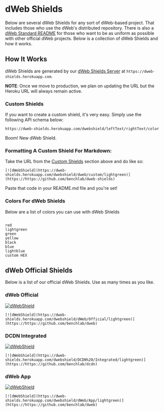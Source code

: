 # dWeb Shields
Below are several dWeb Shields for any sort of dWeb-based project. That includes those who use the dWeb's distributed repository. There is also a [dWeb Standard README](https://github.com/benchlab/dweb-standard-readme) for those who want to be as uniform as possible with other official dWeb projects. Below is a collection of dWeb Shields and how it works.

## How It Works
dWeb Shields are generated by our [dWeb Shields Server](https://github.com/benchlab/dweb-shields-server) at `https://dweb-shields.herokuapp.com`. 

**NOTE**: Once we move to production, we plan on updating the URL but the Heroku URL will always remain active. 

### Custom Shields
If you want to create a custom shield, it's very easy. Simply use the following API schema below:

```
https://dweb-shields.herokuapp.com/dwebshield/leftText/rightText/color
```

Boom! New dWeb Shield. 

### Formatting A Custom Shield For Markdown:
Take the URL from the [Custom Shields](#custom-shields) section above and do like so:

```
[![dWebShield](https://dweb-shields.herokuapp.com/dwebshield/dweb/custom/lightgreen)](https://https://github.com/benchlab/dweb-shields)
```

Paste that code in your README.md file and you're set! 

### Colors For dWeb Shields
Below are a list of colors you can use with dWeb Shields

```

red
lightgreen
green
yellow
black
blue
lightblue
custom HEX
```

## dWeb Official Shields
Below is a list of our official dWeb Shields. Use as many times as you like. 

### dWeb Official
[![dWebShield](https://dweb-shields.herokuapp.com/dwebshield/dWeb/Official/lightgreen)](https://https://github.com/benchlab/dweb)

```
[![dWebShield](https://dweb-shields.herokuapp.com/dwebshield/dWeb/Official/lightgreen)](https://https://github.com/benchlab/dweb)
```

### DCDN Integrated
[![dWebShield](https://dweb-shields.herokuapp.com/dwebshield/DCDN%20/Integrated/lightgreen)](https://https://github.com/benchlab/dcdn)

```
[![dWebShield](https://dweb-shields.herokuapp.com/dwebshield/DCDN%20/Integrated/lightgreen)](https://https://github.com/benchlab/dcdn)
```

### dWeb App
[![dWebShield](https://dweb-shields.herokuapp.com/dwebshield/dWeb/App/lightgreen)](https://https://github.com/benchlab/dweb)

```
[![dWebShield](https://dweb-shields.herokuapp.com/dwebshield/dWeb/App/lightgreen)](https://https://github.com/benchlab/dweb)
```
